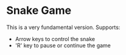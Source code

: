 # Snake Game
This is a very fundamental version.
Supports:
- Arrow keys to control the snake
- 'R' key to pause or continue the game
